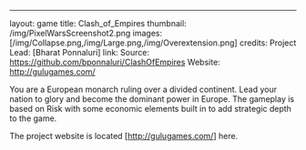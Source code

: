----
layout: game
title: Clash_of_Empires
thumbnail: /img/PixelWarsScreenshot2.png
images: [/img/Collapse.png,/img/Large.png,/img/Overextension.png]
credits:
    Project Lead: [Bharat Ponnaluri]
link:
    Source: https://github.com/bponnaluri/ClashOfEmpires
    Website: http://gulugames.com/

You are a European monarch ruling over a divided continent. Lead your nation to glory and
become the dominant power in Europe. The gameplay is based on Risk with some economic
elements built in to add strategic depth to the game.

The project website is located [http://gulugames.com/] here.


